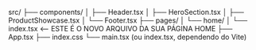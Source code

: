 src/
├── components/
│   ├── Header.tsx
│   ├── HeroSection.tsx
│   ├── ProductShowcase.tsx
│   └── Footer.tsx
├── pages/
│   └── home/
│       └── index.tsx  <-- ESTE É O NOVO ARQUIVO DA SUA PÁGINA HOME
├── App.tsx
├── index.css
└── main.tsx (ou index.tsx, dependendo do Vite)
